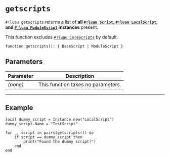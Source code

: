 # `getscripts`

`#!luau getscripts` returns a list of **all [`#!luau Script`](https://create.roblox.com/docs/reference/engine/classes/Script), [`#!luau LocalScript`](https://create.roblox.com/docs/reference/engine/classes/LocalScript), and [`#!luau ModuleScript`](https://create.roblox.com/docs/reference/engine/classes/ModuleScript) instances** present.

This function excludes [`#!luau CoreScripts`](https://robloxapi.github.io/ref/class/CoreScript.html) by default.

```luau
function getscripts(): { BaseScript | ModuleScript }
```

## Parameters

| Parameter | Description                      |
|-----------|----------------------------------|
| *(none)*  | This function takes no parameters. |

---

## Example

```luau title="Locating a known script instance" linenums="1"
local dummy_script = Instance.new("LocalScript")
dummy_script.Name = "TestScript"

for _, script in pairs(getscripts()) do
    if script == dummy_script then
        print("Found the dummy script!")
    end
end
```
